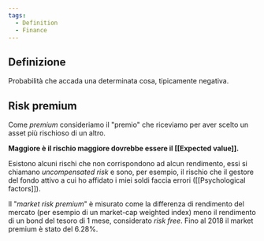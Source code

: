 ```yaml
---
tags:
  - Definition
  - Finance
---
```



## Definizione
Probabilità che accada una determinata cosa, tipicamente negativa.

## Risk premium
Come *premium* consideriamo il "premio" che riceviamo per aver scelto un asset più rischioso di un altro.

**Maggiore è il rischio maggiore dovrebbe essere il [[Expected value]].**

Esistono alcuni rischi che non corrispondono ad alcun rendimento, essi si chiamano *uncompensated risk* e sono, per esempio, il rischio che il gestore del fondo attivo a cui ho affidato i miei soldi faccia errori ([[Psychological factors]]).

Il "*market risk premium*" è misurato come la differenza di rendimento del mercato (per esempio di un market-cap weighted index) meno il rendimento di un bond del tesoro di 1 mese, considerato  *risk free*. 
Fino al 2018 il market premium è stato del 6.28%.